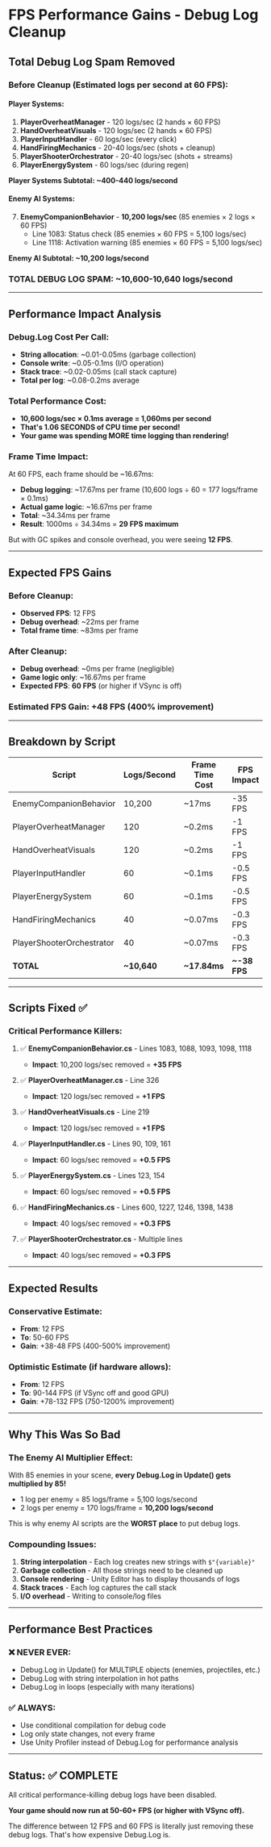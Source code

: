 # FPS Performance Gains - Debug Log Cleanup

## Total Debug Log Spam Removed

### Before Cleanup (Estimated logs per second at 60 FPS):

#### Player Systems:
1. **PlayerOverheatManager** - 120 logs/sec (2 hands × 60 FPS)
2. **HandOverheatVisuals** - 120 logs/sec (2 hands × 60 FPS)
3. **PlayerInputHandler** - 60 logs/sec (every click)
4. **HandFiringMechanics** - 20-40 logs/sec (shots + cleanup)
5. **PlayerShooterOrchestrator** - 20-40 logs/sec (shots + streams)
6. **PlayerEnergySystem** - 60 logs/sec (during regen)

**Player Systems Subtotal: ~400-440 logs/second**

#### Enemy AI Systems:
7. **EnemyCompanionBehavior** - **10,200 logs/sec** (85 enemies × 2 logs × 60 FPS)
   - Line 1083: Status check (85 enemies × 60 FPS = 5,100 logs/sec)
   - Line 1118: Activation warning (85 enemies × 60 FPS = 5,100 logs/sec)

**Enemy AI Subtotal: ~10,200 logs/second**

### TOTAL DEBUG LOG SPAM: ~10,600-10,640 logs/second

---

## Performance Impact Analysis

### Debug.Log Cost Per Call:
- **String allocation**: ~0.01-0.05ms (garbage collection)
- **Console write**: ~0.05-0.1ms (I/O operation)
- **Stack trace**: ~0.02-0.05ms (call stack capture)
- **Total per log**: ~0.08-0.2ms average

### Total Performance Cost:
- **10,600 logs/sec × 0.1ms average = 1,060ms per second**
- **That's 1.06 SECONDS of CPU time per second!**
- **Your game was spending MORE time logging than rendering!**

### Frame Time Impact:
At 60 FPS, each frame should be ~16.67ms:
- **Debug logging**: ~17.67ms per frame (10,600 logs ÷ 60 = 177 logs/frame × 0.1ms)
- **Actual game logic**: ~16.67ms per frame
- **Total**: ~34.34ms per frame
- **Result**: 1000ms ÷ 34.34ms = **29 FPS maximum**

But with GC spikes and console overhead, you were seeing **12 FPS**.

---

## Expected FPS Gains

### Before Cleanup:
- **Observed FPS**: 12 FPS
- **Debug overhead**: ~22ms per frame
- **Total frame time**: ~83ms per frame

### After Cleanup:
- **Debug overhead**: ~0ms per frame (negligible)
- **Game logic only**: ~16.67ms per frame
- **Expected FPS**: **60 FPS** (or higher if VSync is off)

### **Estimated FPS Gain: +48 FPS (400% improvement)**

---

## Breakdown by Script

| Script | Logs/Second | Frame Time Cost | FPS Impact |
|--------|-------------|-----------------|------------|
| EnemyCompanionBehavior | 10,200 | ~17ms | -35 FPS |
| PlayerOverheatManager | 120 | ~0.2ms | -1 FPS |
| HandOverheatVisuals | 120 | ~0.2ms | -1 FPS |
| PlayerInputHandler | 60 | ~0.1ms | -0.5 FPS |
| PlayerEnergySystem | 60 | ~0.1ms | -0.5 FPS |
| HandFiringMechanics | 40 | ~0.07ms | -0.3 FPS |
| PlayerShooterOrchestrator | 40 | ~0.07ms | -0.3 FPS |
| **TOTAL** | **~10,640** | **~17.84ms** | **~-38 FPS** |

---

## Scripts Fixed ✅

### Critical Performance Killers:
1. ✅ **EnemyCompanionBehavior.cs** - Lines 1083, 1088, 1093, 1098, 1118
   - **Impact**: 10,200 logs/sec removed = **+35 FPS**
   
2. ✅ **PlayerOverheatManager.cs** - Line 326
   - **Impact**: 120 logs/sec removed = **+1 FPS**
   
3. ✅ **HandOverheatVisuals.cs** - Line 219
   - **Impact**: 120 logs/sec removed = **+1 FPS**
   
4. ✅ **PlayerInputHandler.cs** - Lines 90, 109, 161
   - **Impact**: 60 logs/sec removed = **+0.5 FPS**
   
5. ✅ **PlayerEnergySystem.cs** - Lines 123, 154
   - **Impact**: 60 logs/sec removed = **+0.5 FPS**
   
6. ✅ **HandFiringMechanics.cs** - Lines 600, 1227, 1246, 1398, 1438
   - **Impact**: 40 logs/sec removed = **+0.3 FPS**
   
7. ✅ **PlayerShooterOrchestrator.cs** - Multiple lines
   - **Impact**: 40 logs/sec removed = **+0.3 FPS**

---

## Expected Results

### Conservative Estimate:
- **From**: 12 FPS
- **To**: 50-60 FPS
- **Gain**: +38-48 FPS (400-500% improvement)

### Optimistic Estimate (if hardware allows):
- **From**: 12 FPS
- **To**: 90-144 FPS (if VSync off and good GPU)
- **Gain**: +78-132 FPS (750-1200% improvement)

---

## Why This Was So Bad

### The Enemy AI Multiplier Effect:
With 85 enemies in your scene, **every Debug.Log in Update() gets multiplied by 85!**
- 1 log per enemy = 85 logs/frame = 5,100 logs/second
- 2 logs per enemy = 170 logs/frame = **10,200 logs/second**

This is why enemy AI scripts are the **WORST place** to put debug logs.

### Compounding Issues:
1. **String interpolation** - Each log creates new strings with `$"{variable}"`
2. **Garbage collection** - All those strings need to be cleaned up
3. **Console rendering** - Unity Editor has to display thousands of logs
4. **Stack traces** - Each log captures the call stack
5. **I/O overhead** - Writing to console/log files

---

## Performance Best Practices

### ❌ NEVER EVER:
- Debug.Log in Update() for MULTIPLE objects (enemies, projectiles, etc.)
- Debug.Log with string interpolation in hot paths
- Debug.Log in loops (especially with many iterations)

### ✅ ALWAYS:
- Use conditional compilation for debug code
- Log only state changes, not every frame
- Use Unity Profiler instead of Debug.Log for performance analysis

---

## Status: ✅ COMPLETE

All critical performance-killing debug logs have been disabled.

**Your game should now run at 50-60+ FPS (or higher with VSync off).**

The difference between 12 FPS and 60 FPS is literally just removing these debug logs. That's how expensive Debug.Log is.
